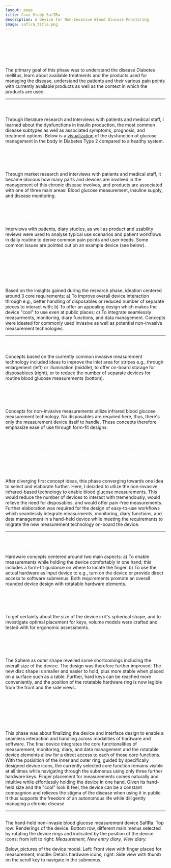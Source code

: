 ```yaml
---
layout: page
title: Case Study SafIRa
description: A Device for Non-Invasive Blood Glucose Monitoring 
image: safira_title.png
---
```


<!-- <section id="start" class="wrapper alt stylegrey1">
    <div class="inner">
        <div class="box">
            <h2 style="text-align: center; padding: 20px;"><span style="color: #ffffff; ">Phase I: UX Research</span></h2>
            <p>The primary goal of this phase was to understand the disease Diabetes mellitus, learn about available treatments and the products used for managing the disease, understand the patients and their various pain points with currently available products as well as the context in which the products are used.</p>
            <hr />
	        <div class="row uniform 50%">
	            <div class="4u"><span class="image fit"><img src="assets/images/cs_safira/research01.png" alt="" /></span>
                </div>
                <div class="8u">
                    <h4><span style="color: #ffffff;">Understanding the disease</span></h4>
                    <p>Through literature research and interviews with patients and medical staff, I learned about the dysfunctions in insulin production, the most common disease subtypes as well as associated symptoms, prognosis, and treatment options. The <a href="https://www.aboutkidshealth.ca/Article?contentid=1718&language=English" target=_blank>image</a> to the left lays out the main differences between Type 1 and Type 2 Diabetes mellitus.<br>Below is a <a href="https://chem.libretexts.org/Courses/Sacramento_City_College/SCC%3A_Chem_309_-_General_Organic_and_Biochemistry_%28Bennett%29/Text/14%3A_Carbohydrates/14.8%3A_Diabetes" target=_blank>visualization</a> of the dysfunction of glucose management in the body in Diabetes Type 2 compared to a healthy system.</p>
                </div>
                <div class="8u"><span class="image fit"><img src="assets/images/cs_safira/research02.jpeg" alt="" /></span>
                </div>
                <div class="8u">
                    <br>
                    <h4><span style="color: #ffffff;">Understanding the context of use</span></h4>
                    <p>Through market research and interviews with patients and medical staff, it became obvious how many parts and devices are involved in the management of this chronic disease involves, and products are associated with one of three main areas: Blood glucose measurement, insuline supply, and disease monitoring.</p>
                </div>
                <div class="12u"><span class="image fit"><img src="assets/images/cs_safira/research03.jpg" alt="" /></span></div>
                <div class="12u">
                    <br>
                    <h4><span style="color: #ffffff;">Understanding the user and current product situation</span></h4>
                    <p>Interviews with patients, diary studies, as well as product and usability reviews were used to analyse typical use scenarios and patient workflows in daily routine to derive common pain points and user needs. Some common issues are pointed out on an example device (see below).</p>
                </div>
                <div class="12u"><span class="image fit"><img src="assets/images/cs_safira/research04.jpg" alt="" /></span></div>
            </div>
	    </div>
    </div>
</section> -->

<section id="phase1" class="wrapper alt stylegrey1">
    <div class="inner">
        <div class="box">
            <h2 style="text-align: center; padding: 20px;"><span style="color: #ffffff; ">Phase I: UX Research</span></h2>
            <p>The primary goal of this phase was to understand the disease Diabetes mellitus, learn about available treatments and the products used for managing the disease, understand the patients and their various pain points with currently available products as well as the context in which the products are used.</p>
            <hr />
	        <div class="row uniform 50%">
                <div class="12u">
                    <h4><span style="color: #ffffff;">Understanding the disease</span></h4>
                    <p>Through literature research and interviews with patients and medical staff, I learned about the dysfunctions in insulin production, the most common disease subtypes as well as associated symptoms, prognosis, and treatment options. Below is a <a href="https://chem.libretexts.org/Courses/Sacramento_City_College/SCC%3A_Chem_309_-_General_Organic_and_Biochemistry_%28Bennett%29/Text/14%3A_Carbohydrates/14.8%3A_Diabetes" target=_blank>visualization</a> of the dysfunction of glucose management in the body in Diabetes Type 2 compared to a healthy system.</p>
                </div>
                <div class="12u"><span class="image fit"><img src="assets/images/cs_safira/research02.jpeg" alt="" /></span>
                </div>
                <div class="12u">
                    <br>
                    <h4><span style="color: #ffffff;">Understanding the context of use</span></h4>
                    <p>Through market research and interviews with patients and medical staff, it became obvious how many parts and devices are involved in the management of this chronic disease involves, and products are associated with one of three main areas: Blood glucose measurement, insuline supply, and disease monitoring.</p>
                </div>
                <div class="12u"><span class="image fit"><img src="assets/images/cs_safira/research03.jpg" alt="" /></span></div>
                <div class="12u">
                    <br>
                    <h4><span style="color: #ffffff;">Understanding the user and current product situation</span></h4>
                    <p>Interviews with patients, diary studies, as well as product and usability reviews were used to analyse typical use scenarios and patient workflows in daily routine to derive common pain points and user needs. Some common issues are pointed out on an example device (see below).</p>
                </div>
                <div class="12u"><span class="image fit"><img src="assets/images/cs_safira/research04.jpg" alt="" /></span></div>
            </div>
	    </div>
    </div>
</section>

<section id="phase2" class="wrapper alt stylegrey2">
    <div class="inner">
        <div class="box">
            <h2 style="text-align: center; padding: 20px;"><span style="color: #ffffff;">Phase II: Ideation</span></h2>
            <p>Based on the insights gained during the research phase, ideation centered around 3 core requirements: a) To improve overall device interaction through e.g., better handling of disposables or reduced number of separate pieces to interact with; b) To offer an appealing design which makes the device "cool" to use even at public places; c) To integrate seamlessly measurments, monitoring, diary functions, and data management. Concepts were ideated for commonly used invasive as well as potential non-invasive measurement technologies.</p>
            <hr />
	        <div class="row uniform 50%">
                <div class="12u">
                    <h4><span style="color: #ffffff;">Concepts for invasvive measurements</span></h4>
                    <p>Concepts based on the currently common invasive measurement technology included ideas to improve the inlet area for stripes e.g., through enlargement (left) or illumination (middle), to offer on-board storage for disposablees (right), or to reduce the number of separate devices for routine blood glucose measurements (bottom).</p>
                </div>
		        <div class="4u"><span class="image fit"><img src="assets/images/cs_safira/ideation01.png" alt="" /></span></div>
	            <div class="4u"><span class="image fit"><img src="assets/images/cs_safira/ideation02.png" alt="" /></span></div>
	            <div class="4u"><span class="image fit"><img src="assets/images/cs_safira/ideation03.png" alt="" /></span></div>
                <div class="12u"><span class="image fit"><img src="assets/images/cs_safira/ideation04.png" alt="" /></span></div>
                <div class="12u">
                    <br>
                    <h4><span style="color: #ffffff;">Concepts for non-invasvive measurements</span></h4>
                    <p>Concepts for non-invasive measurements utilize infrared blood glucose measurement technology. No disposables are required here, thus, there's only the measurement device itself to handle. These concepts therefore emphasize ease of use through form-fit designs.</p>
                </div>
		        <div class="12u"><span class="image fit"><img src="assets/images/cs_safira/ideation05.png" alt="" /></span></div>
            </div>
	    </div>
    </div>
</section>

<section id="phase3" class="wrapper alt stylegrey3">
    <div class="inner">
        <div class="box">
            <h2 style="text-align: center; padding: 20px;"><span style="color: #ffffff;">Phase III: Idea Selection & Concept Elaboration</span></h2>
            <p>After diverging first concept ideas, this phase converging towards one idea to select and elaborate further. Here, I decided to utlize the non-invasive infrared-based technology to enable blood glucose measurements. This would reduce the number of devices to interact with tremendously, would relieve the need for disposables, and would offer pain-free measurements. Further elaboration was required for the design of easy-to-use workflows which seamlessly integrate measurments, monitoring, diary functions, and data management in a hand-held device while meeting the requirements to migrate the new measurement technology on-board the device.</p>
            <hr />
	        <div class="row uniform 50%">
                <div class="4u"><span class="image fit"><img src="assets/images/cs_safira/concept01.webp" alt="" /></span></div>
                <div class="8u"><span class="image fit"><img src="assets/images/cs_safira/concept02.webp" alt="" /></span></div>
                <div class="8u">
                    <h4><span style="color: #ffffff;">The hardware as input device</span></h4>
                    <p>Hardware concepts centered around two main aspects: a) To enable measurements while holding the device comfortably in one hand; this includes a form-fit guidance on where to locate the finger. b) To use the actual hardware as input device to e.g., turn on the device or provide direct access to software submenus. Both requirements promote an overall rounded device design with rotatable hardware elements.</p>
                </div>
                <div clas="12u">
                <br>
                    <h4><span style="color: #ffffff;">Usability studies & ergonomic assessments</span></h4>
                    <p>To get certainty about the size of the device in it's spherical shape, and to investigate optimal placement for keys, volume models were crafted and tested with for ergonomic assessments.</p>
                </div>
                <div class="12u"><span class="image fit"><img src="assets/images/cs_safira/concept03.webp" alt="" /></span></div>
                <div class="12u">
                    <br>
                    <h4><span style="color: #ffffff;">Improving the sphere</span></h4>
                </div>
                <div class="4u">
                    <p>The Sphere as outer shape reveiled some shortcomings including the overall size of the device. The design was therefore further improved: The new disc shape is smaller and easier to hold, plus more stable when placed on a surface such as a table. Further, hard keys can be reached more conveniently, and the position of the rotatable hardware ring is now legible from the front and the side views.</p>
                </div>
                <div class="4u"><span class="image fit"><img src="assets/images/cs_safira/concept04.webp" alt="" /></span></div>
                <div class="4u"><span class="image fit"><img src="assets/images/cs_safira/concept06.webp" alt="" /></span></div>
                <div class="4u"><span class="image fit"><img src="assets/images/cs_safira/concept05.webp" alt="" /></span></div>
            </div>
	    </div>
    </div>
</section>

<section id="phase4" class="wrapper alt stylegrey4">
    <div class="inner">
        <div class="box">
            <h2 style="text-align: center; padding: 20px;"><span style="color: #ffffff;">Phase IV: Final Design</span></h2>
            <p>This phase was about finalizing the device and interface design to enable a seamless interaction and handling across modalities of hardware and software. The final device integrates the core functionalities of measurement, monitoring, diary, and data management and the rotatable device elements allow for a direct access to each of those core functions. With the posisition of the inner and outer ring, guided by specifically designed device icons, the currently selected core function remains visible at all times while navigating through the submenus using only three further hardware keys. Finger placement for measurements comes naturally and intuitive while effortlessly holding the device in one hand. Given its hand-held size and the "cool" look & feel, the device can be a constant compagnion and relieves the stigma of the disease when using it in public. It thus supports the freedom of an autonomous life while dilligently managing a chronic disease.</p>
            <hr />
	        <div class="row uniform 50%">
                <div class="4u"><span class="image fit"><img src="assets/images/cs_safira/design04.webp" alt="" /></span></div>
                <div class="4u"><span class="image fit"><img src="assets/images/cs_safira/design05.webp" alt="" /></span></div>
                <div class="4u"><span class="image fit"><img src="assets/images/cs_safira/design06.webp" alt="" /></span></div>
	            <div class="4u"><span class="image fit"><img src="assets/images/cs_safira/design01.webp" alt="" /></span></div>
                <div class="4u"><span class="image fit"><img src="assets/images/cs_safira/design02.webp" alt="" /></span></div>
                <div class="4u"><span class="image fit"><img src="assets/images/cs_safira/design03.webp" alt="" /></span></div>
                <div clas="12u">
                    <p>The hand-held non-invasie blood glucose measurement device SafIRa. Top row: Renderings of the device. Bottom row, different main menus selected by rotating the device rings and indicated by the position of the device icons; from left to right: <em>Measurement, New entry diary, View diary.</em></p>
                    <p>Below, pictures of the device model. Left: Front view with finger placed for measurement; middle: Details hardware icons; right: Side view with thumb on the scroll key to navigate in the submenus.</p>
                </div>
                <div class="4u"><span class="image fit"><img src="assets/images/cs_safira/design07.webp" alt="" /></span></div>
                <div class="4u"><span class="image fit"><img src="assets/images/cs_safira/design08.webp" alt="" /></span></div>
                <div class="4u"><span class="image fit"><img src="assets/images/cs_safira/design09.webp" alt="" /></span></div>
            </div>
	    </div>
    </div>
</section>

